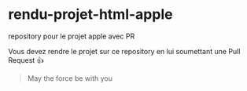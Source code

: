 # rendu-projet-html-apple
repository pour le projet apple avec PR

Vous devez rendre le projet sur ce repository en lui soumettant une Pull Request :+1:

> May the force be with you
